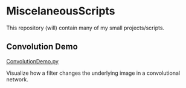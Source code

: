 # MiscelaneousScripts

This repository (will) contain many of my small projects/scripts.

## Convolution Demo

[ConvolutionDemo.py](https://github.com/LeJawa/MiscelaneousScripts/blob/main/scripts/ConvolutionDemo.py)

Visualize how a filter changes the underlying image in a convolutional network.
